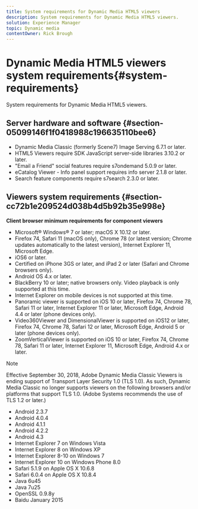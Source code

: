 ```yaml
---
title: System requirements for Dynamic Media HTML5 viewers
description: System requirements for Dynamic Media HTML5 viewers.
solution: Experience Manager
topic: Dynamic media
contentOwner: Rick Brough
---
```


# Dynamic Media HTML5 viewers system requirements{#system-requirements}

System requirements for Dynamic Media HTML5 viewers.

<!-- Updated January 13, 2021 from https://wiki.corp.adobe.com/pages/viewpage.action?spaceKey=scene7qa&title=s7Viewers%2C+S7SDK%2C+S7OnDemand+Release+Notes - Contact is Sasha -->

## Server hardware and software {#section-05099146f1f0418988c196635110bee6}

* Dynamic Media Classic (formerly Scene7) Image Serving 6.7.1 or later.
* HTML5 Viewers require SDK JavaScript server-side libraries 3.10.2 or later.
* "Email a Friend" social features require s7ondemand 5.0.9 or later.
* eCatalog Viewer - Info panel support requires info server 2.1.8 or later.
* Search feature components require s7search 2.3.0 or later.

## Viewers system requirements {#section-cc72b1e209524d038b4d5b92b35e998e}

**Client browser minimum requirements for component viewers**

* Microsoft® Windows® 7 or later; macOS X 10.12 or later.
* Firefox 74, Safari 11 (macOS only), Chrome 78 (or latest version; Chrome updates automatically to the latest version), Internet Explorer 11, Microsoft Edge.
* iOS6 or later.
* Certified on iPhone 3GS or later, and iPad 2 or later (Safari and Chrome browsers only).
* Android OS 4.x or later.
* BlackBerry 10 or later; native browsers only. Video playback is only supported at this time.
* Internet Explorer on mobile devices is not supported at this time.
* Panoramic viewer is supported on iOS 10 or later, Firefox 74, Chrome 78, Safari 11 or later, Internet Explorer 11 or later, Microsoft Edge, Android 4.4 or later (phone devices only).
* Video360Viewer and DimensionalViewer is supported on iOS12 or later, Firefox 74, Chrome 78, Safari 12 or later, Microsoft Edge, Android 5 or later (phone devices only).
* ZoomVerticalViewer is supported on iOS 10 or later, Firefox 74, Chrome 78, Safari 11 or later, Internet Explorer 11, Microsoft Edge, Android 4.x or later.

>[!NOTE]
>
>Effective September 30, 2018, Adobe Dynamic Media Classic Viewers is ending support of Transport Layer Security 1.0 (TLS 1.0). As such, Dynamic Media Classic no longer supports viewers on the following browsers and/or platforms that support TLS 1.0. (Adobe Systems recommends the use of TLS 1.2 or later.)

* Android 2.3.7 
* Android 4.0.4 
* Android 4.1.1 
* Android 4.2.2 
* Android 4.3 
* Internet Explorer 7 on Windows Vista 
* Internet Explorer 8 on Windows XP 
* Internet Explorer 8-10 on Windows 7 
* Internet Explorer 10 on Windows Phone 8.0 
* Safari 5.1.9 on Apple OS X 10.6.8 
* Safari 6.0.4 on Apple OS X 10.8.4 
* Java 6u45 
* Java 7u25 
* OpenSSL 0.9.8y 
* Baidu January 2015

<!-- 

>[!NOTE]
>
>FLASH VIEWERS END-OF-LIFE—Effective January 31, 2017, Adobe Scene7 Publishing System officially ended support for the Flash viewer platform. For more information about this important change, see the following FAQ website:

[https://docs.adobe.com/content/docs/en/aem/6-1/administer/integration/marketing-cloud/scene7/flash-eol.html](https://docs.adobe.com/content/docs/en/aem/6-1/administer/integration/marketing-cloud/scene7/flash-eol.html).  

-->
